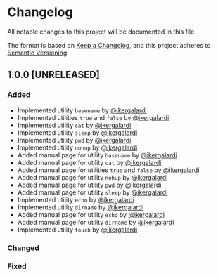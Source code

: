 # Changelog

All notable changes to this project will be documented in this file.

The format is based on [Keep a Changelog](https://keepachangelog.com/en/1.0.0/), and this project adheres to [Semantic Versioning](https://semver.org/spec/v2.0.0.html).

## 1.0.0 [UNRELEASED]
### Added
* Implemented utility `basename` by [@ikergalardi](https://github.com/IkerGalardi/)
* Implemented utilities `true` and `false` by [@ikergalardi](https://github.com/IkerGalardi/)
* Implemented utility `cat` by [@ikergalardi](https://github.com/IkerGalardi/)
* Implemented utility `sleep` by [@ikergalardi](https://github.com/IkerGalardi/)
* Implemented utility `pwd` by [@ikergalardi](https://github.com/IkerGalardi/)
* Implemented utility `nohup` by [@ikergalardi](https://github.com/IkerGalardi/)
* Added manual page for utility `basename` by [@ikergalardi](https://github.com/IkerGalardi/)
* Added manual page for utility `cat` by [@ikergalardi](https://github.com/IkerGalardi/)
* Added manual page for utilities `true` and `false` by [@ikergalardi](https://github.com/IkerGalardi/)
* Added manual page for utility `nohup` by [@ikergalardi](https://github.com/IkerGalardi/)
* Added manual page for utility `pwd` by [@ikergalardi](https://github.com/IkerGalardi/)
* Added manual page for utility `sleep` by [@ikergalardi](https://github.com/IkerGalardi/)
* Implemented utility `echo` by [@ikergalardi](https://github.com/IkerGalardi/)
* Implemented utility `dirname` by [@ikergalardi](https://github.com/IkerGalardi/)
* Added manual page for utility `echo` by [@ikergalardi](https://github.com/IkerGalardi/)
* Added manual page for utility `dirname` by [@ikergalardi](https://github.com/IkerGalardi/)
* Implemented utility `touch` by [@ikergalardi](https://github.com/IkerGalardi/)

### Changed
### Fixed
